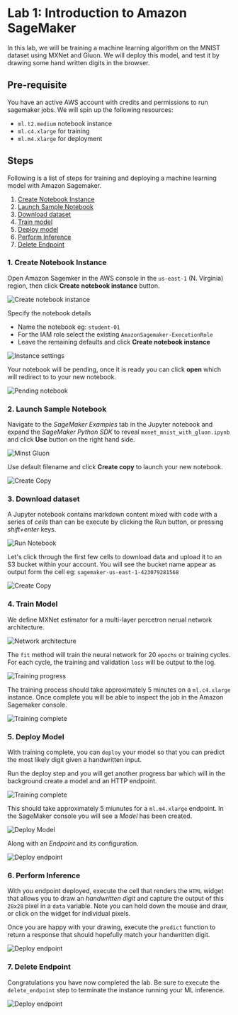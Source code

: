 # Lab 1: Introduction to Amazon SageMaker

In this lab, we will be training a machine learning algorithm on the MNIST dataset using MXNet and Gluon.  We will deploy this model, and test it by drawing some hand written digits in the browser.

## Pre-requisite

You have an active AWS account with credits and permissions to run sagemaker jobs.  We will spin up the following resources:

* `ml.t2.medium` notebook instance  
* `ml.c4.xlarge` for training
* `ml.m4.xlarge` for deployment

## Steps

Following is a list of steps for training and deploying a machine learning model with Amazon Sagemaker.

  1. [Create Notebook Instance](#1-create-notebook-instance)
  2. [Launch Sample Notebook](#2-launch-sample-notebook)
  3. [Download dataset](#3-download-dataset)
  4. [Train model](#4-train-model)
  5. [Deploy model](#5-deploy-model)
  6. [Perform Inference](#6-perform-inference)
  7. [Delete Endpoint](#7-delete-endpoint)

### 1. Create Notebook Instance

Open Amazon Sagemker in the AWS console in the `us-east-1` (N. Virginia) region, then click **Create notebook instance** button.

![Create notebook instance](screenshots/00-create-notebook-instance.png)

Specify the notebook details

* Name the notebook eg: `student-01`
* For the IAM role select the existing `AmazonSagemaker-ExecutionRole`
* Leave the remaining defaults and click **Create notebook instance**

![Instance settings](screenshots/01-notebook-details.png)

Your notebook will be pending, once it is ready you can click **open** which will redirect to to your new notebook.

![Pending notebook](screenshots/02-pending-notebook.png)

### 2. Launch Sample Notebook

Navigate to the *SageMaker Examples* tab in the Jupyter notebook and expand the *SageMaker Python SDK* to reveal `mxnet_mnist_with_gluon.ipynb` and click **Use** button on the right hand side.

![Minst Gluon](screenshots/03-examples-minst-gluon.png)

Use default filename and click **Create copy** to launch your new notebook.

![Create Copy](screenshots/04-create-copy.png)

### 3. Download dataset

A Jupyter notebook contains markdown content mixed with code with a series of *cells* than can be execute by clicking the Run button, or pressing *shift+enter* keys.

![Run Notebook](screenshots/05-run-notebook.png?classes=shadow)

Let's click through the first few cells to download data and upload it to an S3 bucket within your account.  You will see the bucket name appear as output form the cell eg: `sagemaker-us-east-1-423079281568 `

![Create Copy](screenshots/07-download-data.png?classes=shadow)

### 4. Train Model

We define MXNet estimator for a multi-layer percetron nerual network architecture.

![Network architecture](screenshots/08-network-architecture.gif)

The `fit` method will train the neural network for 20 `epochs` or training cycles.  For each cycle, the training and validation `loss` will be output to the log.  

![Training progress](screenshots/08-training-progress.png)

The training process should take approximately 5 minutes on a `ml.c4.xlarge` instance.  Once complete you will be able to inspect the job in the Amazon Sagemaker console.

![Training complete](screenshots/09-training-complete.png)

### 5. Deploy Model

With training complete, you can `deploy` your model so that you can predict the most likely digit given a handwritten input.

Run the deploy step and you will get another progress bar which will in the background create a model and an HTTP endpoint.  

![Training complete](screenshots/10-deploy-progress.png)

This should take approximately 5 miunutes for a `ml.m4.xlarge` endpoint.  In the SageMaker console you will see a *Model* has been created.

![Deploy Model](screenshots/11-deploy-model.png)

Along with an *Endpoint* and its configuration.

![Deploy endpoint](screenshots/12-deploy-endpoint.png)

### 6. Perform Inference

With you endpoint deployed, execute the cell that renders the `HTML` widget that allows you to draw an *handwritten digit* and capture the output of this `28x28` pixel in a `data` variable.  Note you can hold down the mouse and draw, or click on the widget for individual pixels.

Once you are happy with your drawing, execute the `predict` function to return a response that should hopefully match your handwritten digit.

![Deploy endpoint](screenshots/13-perform-inference.png)

### 7. Delete Endpoint

Congratulations you have now completed the lab.  Be sure to execute the `delete_endpoint` step to terminate the instance running your ML inference.

![Deploy endpoint](screenshots/14-delete-endpoint.png)
